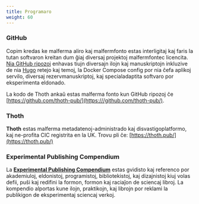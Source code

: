 ```yaml
---
title: Programaro
weight: 60
---
```


### GitHub

Copim kredas ke malferma aliro kaj malfermfonto estas interligitaj kaj faris la tutan softvaron kreitan dum ĝiaj diversaj projektoj malfermfontec licencita. [Nia GitHub ripozoj](https://github.com/COPIM) enhavas tiujn diversajn ilojn kaj manuskriptojn inkluzive de nia [Hugo](https://gohugo.io/) retejo kaj temoj, la Docker Compose config por nia ĉefa aplikoj servilo, diversaj rezervmanuskriptoj, kaj specialadaptita softvaro por eksperimenta eldonado.

La kodo de Thoth ankaŭ estas malferma fonto kun GitHub ripozoj ĉe [https://github.com/thoth-pub/](https:///github.com/thoth-pub/).

### Thoth

**Thoth** estas malferma metadatenoj-administrado kaj disvastigoplatformo, kaj ne-profita CIC registrita en la UK. Trovu pli ĉe: [https://thoth.pub/](https://thoth.pub/)

### Experimental Publishing Compendium

La **[Experimental Publishing Compendium](https://compendium.copim.ac.uk/)** estas gvidisto kaj referenco por akademiuloj, eldonistoj, programistoj, bibliotekistoj, kaj dizajnistoj kiuj volas defii, puŝi kaj redifini la formon, formon kaj raciaĵon de sciencaj libroj. La kompendio alportas kune ilojn, praktikojn, kaj librojn por reklami la publikigon de eksperimentaj sciencaj verkoj.